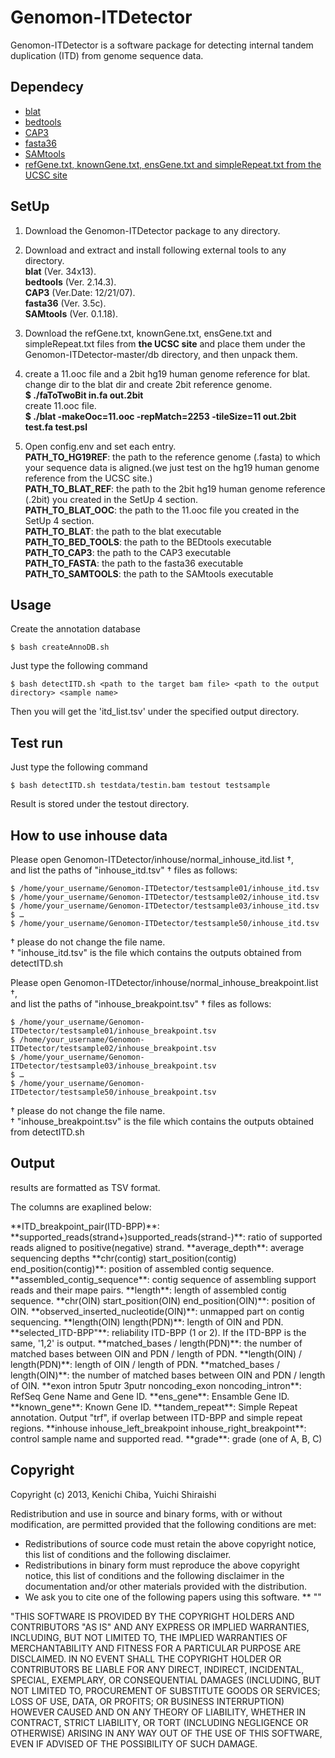 Genomon-ITDetector
==================

Genomon-ITDetector is a software package for detecting internal tandem duplication (ITD) from genome sequence data.

Dependecy
----------

* [blat](http://genome.ucsc.edu/)
* [bedtools](https://code.google.com/p/bedtools/)
* [CAP3](http://seq.cs.iastate.edu/)
* [fasta36](http://faculty.virginia.edu/wrpearson/fasta/fasta36/)
* [SAMtools](http://samtools.sourceforge.net/)
* [refGene.txt, knownGene.txt, ensGene.txt and simpleRepeat.txt from the UCSC site](http://hgdownload.cse.ucsc.edu/goldenpath/hg19/database/)

SetUp
----------

1. Download the Genomon-ITDetector package to any directory.

2. Download and extract and install following external tools to any directory.  
  **blat**  (Ver. 34x13).  
  **bedtools** (Ver. 2.14.3).  
  **CAP3**  (Ver.Date: 12/21/07).  
  **fasta36** (Ver. 3.5c).  
  **SAMtools** (Ver. 0.1.18).  

3. Download the refGene.txt, knownGene.txt, ensGene.txt and simpleRepeat.txt files from **the UCSC site** and place them under the Genomon-ITDetector-master/db directory, and then unpack them.  

4. create a 11.ooc file and a 2bit hg19 human genome reference for blat.  
  change dir to the blat dir and create 2bit reference genome.  
  **$ ./faToTwoBit in.fa out.2bit**  
  create 11.ooc file.  
  **$ ./blat -makeOoc=11.ooc -repMatch=2253 -tileSize=11 out.2bit test.fa test.psl**  

5. Open config.env and set each entry.  
  **PATH_TO_HG19REF**: the path to the reference genome (.fasta) to which your sequence data is aligned.(we just test on the hg19 human genome reference from the UCSC site.)  
  **PATH_TO_BLAT_REF**: the path to the 2bit hg19 human genome reference (.2bit) you created in the SetUp 4 section.  
  **PATH_TO_BLAT_OOC**: the path to the 11.ooc file you created in the SetUp 4 section.  
  **PATH_TO_BLAT**: the path to the blat executable  
  **PATH_TO_BED_TOOLS**: the path to the BEDtools executable  
  **PATH_TO_CAP3**: the path to the CAP3 executable  
  **PATH_TO_FASTA**: the path to the fasta36 executable  
  **PATH_TO_SAMTOOLS**: the path to the SAMtools executable  


Usage
---

Create the annotation database

    $ bash createAnnoDB.sh

Just type the following command

    $ bash detectITD.sh <path to the target bam file> <path to the output directory> <sample name>

Then you will get the 'itd_list.tsv' under the specified output directory.


Test run
---

Just type the following command

    $ bash detectITD.sh testdata/testin.bam testout testsample

Result is stored under the testout directory.


How to use inhouse data
---

Please open Genomon-ITDetector/inhouse/normal_inhouse_itd.list †,   
and list the paths of "inhouse_itd.tsv" † files as follows:   

    $ /home/your_username/Genomon-ITDetector/testsample01/inhouse_itd.tsv
    $ /home/your_username/Genomon-ITDetector/testsample02/inhouse_itd.tsv
    $ /home/your_username/Genomon-ITDetector/testsample03/inhouse_itd.tsv
    $ …
    $ /home/your_username/Genomon-ITDetector/testsample50/inhouse_itd.tsv

† please do not change the file name.   
† "inhouse_itd.tsv" is the file which contains the outputs obtained from detectITD.sh   

Please open Genomon-ITDetector/inhouse/normal_inhouse_breakpoint.list †,   
and list the paths of "inhouse_breakpoint.tsv" † files as follows:

    $ /home/your_username/Genomon-ITDetector/testsample01/inhouse_breakpoint.tsv
    $ /home/your_username/Genomon-ITDetector/testsample02/inhouse_breakpoint.tsv
    $ /home/your_username/Genomon-ITDetector/testsample03/inhouse_breakpoint.tsv
    $ …
    $ /home/your_username/Genomon-ITDetector/testsample50/inhouse_breakpoint.tsv

† please do not change the file name.   
† "inhouse_breakpoint.tsv" is the file which contains the outputs obtained from detectITD.sh   


Output
---

results are formatted as TSV format.

The columns are exaplined below:   

</table>
  **ITD_breakpoint_pair(ITD-BPP)**:   
  **supported_reads(strand+)supported_reads(strand-)**: ratio of supported reads aligned to positive(negative) strand.   
  **average_depth**: average sequencing depths    
  **chr(contig) start_position(contig) end_position(contig)**: position of assembled contig sequence.   
  **assembled_contig_sequence**: contig sequence of assembling support reads and their mape pairs.   
  **length**: length of assembled contig sequence.   
  **chr(OIN) start_position(OIN) end_position(OIN)**: position of OIN.  
  **observed_inserted_nucleotide(OIN)**: unmapped part on contig sequencing.  
  **length(OIN) length(PDN)**: length of OIN and PDN.   
  **selected_ITD-BPP"**: reliability ITD-BPP (1 or 2). If the ITD-BPP is the same, '1,2' is output.   
  **matched_bases / length(PDN)**: the number of matched bases between OIN and PDN / length of PDN.   
  **length(OIN) / length(PDN)**: length of OIN / length of PDN.   
  **matched_bases / length(OIN)**: the number of matched bases between OIN and PDN / length of OIN.  
  **exon intron 5putr 3putr noncoding_exon noncoding_intron**: RefSeq Gene Name and Gene ID.   
  **ens_gene**: Ensamble Gene ID.  
  **known_gene**: Known Gene ID.  
  **tandem_repeat**: Simple Repeat annotation. Output "trf", if overlap between ITD-BPP and simple repeat regions.  
  **inhouse inhouse_left_breakpoint inhouse_right_breakpoint**: control sample name and supported read.       
  **grade**: grade (one of A, B, C) 


Copyright
----------
Copyright (c) 2013, Kenichi Chiba, Yuichi Shiraishi

Redistribution and use in source and binary forms, with or without modification, are permitted provided that the following conditions are met:
  * Redistributions of source code must retain the above copyright notice, this list of conditions and the following disclaimer.
  * Redistributions in binary form must reproduce the above copyright notice, this list of conditions and the following disclaimer in the documentation and/or other materials provided with the distribution.
  * We ask you to cite one of the following papers using this software.
  	** ""

"THIS SOFTWARE IS PROVIDED BY THE COPYRIGHT HOLDERS AND CONTRIBUTORS "AS IS" AND ANY EXPRESS OR IMPLIED WARRANTIES, INCLUDING, BUT NOT LIMITED TO, THE IMPLIED WARRANTIES OF MERCHANTABILITY AND FITNESS FOR A PARTICULAR PURPOSE ARE DISCLAIMED. IN NO EVENT SHALL THE COPYRIGHT HOLDER OR CONTRIBUTORS BE LIABLE FOR ANY DIRECT, INDIRECT, INCIDENTAL, SPECIAL, EXEMPLARY, OR CONSEQUENTIAL DAMAGES (INCLUDING, BUT NOT LIMITED TO, PROCUREMENT OF SUBSTITUTE GOODS OR SERVICES; LOSS OF USE, DATA, OR PROFITS; OR BUSINESS INTERRUPTION) HOWEVER CAUSED AND ON ANY THEORY OF LIABILITY, WHETHER IN CONTRACT, STRICT LIABILITY, OR TORT (INCLUDING NEGLIGENCE OR OTHERWISE) ARISING IN ANY WAY OUT OF THE USE OF THIS SOFTWARE, EVEN IF ADVISED OF THE POSSIBILITY OF SUCH DAMAGE. 


